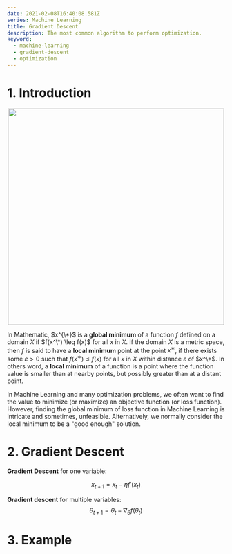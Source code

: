 ```yaml
---
date: 2021-02-08T16:40:08.581Z
series: Machine Learning
title: Gradient Descent
description: The most common algorithm to perform optimization.
keyword:
  - machine-learning
  - gradient-descent
  - optimization
---
```

# 1. Introduction

<img src="http://mathonline.wdfiles.com/local--files/local-maxima-and-minima-and-absolute-maxima-and-minima/Screen%20Shot%202014-08-31%20at%202.33.00%20PM.png" style="display: block;
  margin-left: auto;
  margin-right: auto;
  width: 500px;"></img>

In Mathematic, $x^{\*}$ is a **global minimum** of a function $f$ defined on a domain $X$ if $f(x^\*) \leq f(x)$ for all $x$ in $X$. If the domain $X$ is a metric space, then $f$ is said to have a **local minimum** point at the point $x^∗$, if there exists some $ε > 0$ such that $f(x^∗) \leq f(x)$ for all $x$ in $X$ within distance $ε$ of $x^\*$. In others word, a **local minimum** of a function is a point where the function value is smaller than at nearby points, but possibly greater than at a distant point.

In Machine Learning and many optimization problems, we often want to find the value to minimize (or maximize) an objective function (or loss function). However, finding the global minimum of loss function in Machine Learning is intricate and sometimes, unfeasible. Alternatively, we normally consider the local minimum to be a "good enough" solution.

# 2. Gradient Descent

**Gradient Descent** for one variable:

$$
x_{t+1} = x_t - \eta f'(x_t)
$$

**Gradient descent** for multiple variables:
$$
\theta_{t+1} = \theta_t - \nabla_{\theta}f(\theta_t)
$$

# 3. Example